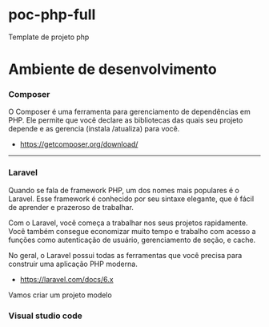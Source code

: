# poc-php-full
Template de projeto php


# Ambiente de desenvolvimento

### Composer
O Composer é uma ferramenta para gerenciamento de dependências em PHP. Ele permite que você declare as bibliotecas das quais seu projeto depende e as gerencia (instala /atualiza) para você.

* https://getcomposer.org/download/

---

### Laravel
Quando se fala de framework PHP, um dos nomes mais populares é o Laravel. Esse framework é conhecido por seu sintaxe elegante, que é fácil de aprender e prazeroso de trabalhar.

Com o Laravel, você começa a trabalhar nos seus projetos rapidamente. Você também consegue economizar muito tempo e trabalho com acesso a funções como autenticação de usuário, gerenciamento de seção, e cache.

No geral, o Laravel possui todas as ferramentas que você precisa para construir uma aplicação PHP moderna. 
* https://laravel.com/docs/6.x

Vamos criar um projeto modelo

### Visual studio code